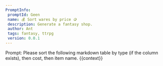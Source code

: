 ```yaml
---
PromptInfo:
 promptId: Geen
 name: 💰 Sort wares by price 🪙
 description: Generate a fantasy shop. 
 author: Ant
 tags: fantasy, ttrpg
 version: 0.0.1
---
```


Prompt: Please sort the following markdown table by type (if the column exists), then cost, then item name.
{{context}}